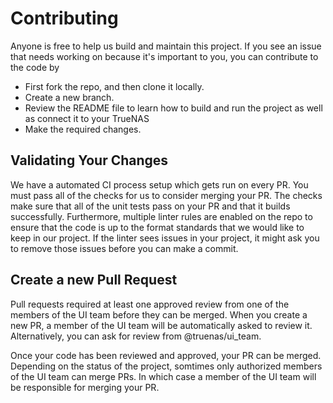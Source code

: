 # Contributing

Anyone is free to help us build and maintain this project. If you see an issue that needs working on because it's important to you, you can contribute to the code by
- First fork the repo, and then clone it locally.
- Create a new branch.
- Review the README file to learn how to build and run the project as well as connect it to your TrueNAS
- Make the required changes.

## Validating Your Changes

We have a automated CI process setup which gets run on every PR. You must pass all of the checks for us to consider merging your PR. The checks make sure that all of the unit tests pass on your PR and that it builds successfully. Furthermore, multiple linter rules are enabled on the repo to ensure that the code is up to the format standards that we would like to keep in our project. If the linter sees issues in your project, it might ask you to remove those issues before you can make a commit.

## Create a new Pull Request

Pull requests required at least one approved review from one of the members of the UI team before they can be merged. When you create a new PR, a member of the UI team will be automatically asked to review it. Alternatively, you can ask for review from @truenas/ui_team.

Once your code has been reviewed and approved, your PR can be merged. Depending on the status of the project, somtimes only authorized members of the UI team can merge PRs. In which case a member of the UI team will be responsible for merging your PR.
